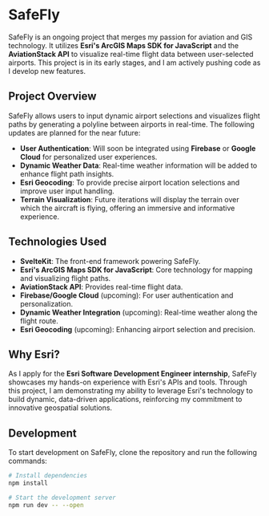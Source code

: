 # SafeFly

SafeFly is an ongoing project that merges my passion for aviation and GIS technology. It utilizes **Esri's ArcGIS Maps SDK for JavaScript** and the **AviationStack API** to visualize real-time flight data between user-selected airports. This project is in its early stages, and I am actively pushing code as I develop new features.

## Project Overview

SafeFly allows users to input dynamic airport selections and visualizes flight paths by generating a polyline between airports in real-time. The following updates are planned for the near future:

- **User Authentication**: Will soon be integrated using **Firebase** or **Google Cloud** for personalized user experiences.
- **Dynamic Weather Data**: Real-time weather information will be added to enhance flight path insights.
- **Esri Geocoding**: To provide precise airport location selections and improve user input handling.
- **Terrain Visualization**: Future iterations will display the terrain over which the aircraft is flying, offering an immersive and informative experience.

## Technologies Used

- **SvelteKit**: The front-end framework powering SafeFly.
- **Esri's ArcGIS Maps SDK for JavaScript**: Core technology for mapping and visualizing flight paths.
- **AviationStack API**: Provides real-time flight data.
- **Firebase/Google Cloud** (upcoming): For user authentication and personalization.
- **Dynamic Weather Integration** (upcoming): Real-time weather along the flight route.
- **Esri Geocoding** (upcoming): Enhancing airport selection and precision.

## Why Esri?

As I apply for the **Esri Software Development Engineer internship**, SafeFly showcases my hands-on experience with Esri's APIs and tools. Through this project, I am demonstrating my ability to leverage Esri's technology to build dynamic, data-driven applications, reinforcing my commitment to innovative geospatial solutions.

## Development

To start development on SafeFly, clone the repository and run the following commands:

```bash
# Install dependencies
npm install

# Start the development server
npm run dev -- --open
